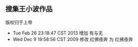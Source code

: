 
## 搜集王小波作品

版权归于上帝

* Tue Feb 26 23:18:47 CST 2013 增加 有与无
* Wed Dec  9 19:58:56 CST 2009 修改 红佛夜奔 为 红拂夜奔 

